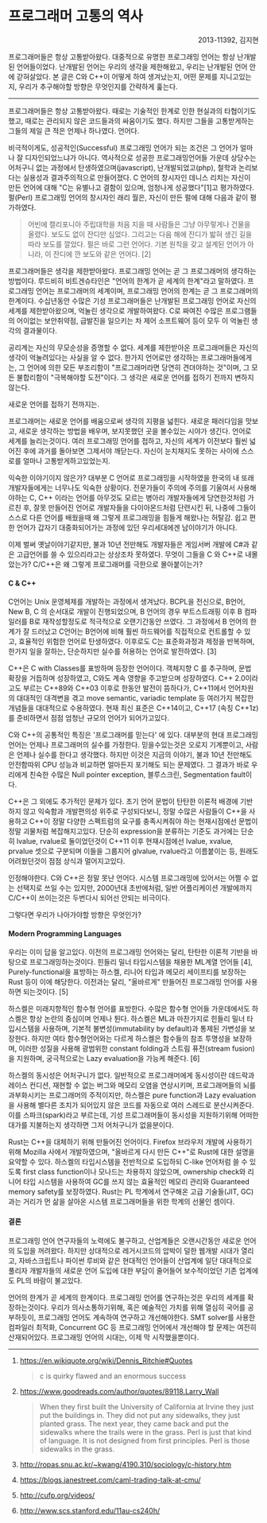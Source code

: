 프로그래머 고통의 역사
========
<p align="right">2013-11392, 김지현</p>

프로그래머들은 항상 고통받아왔다. 대중적으로 유명한 프로그래밍 언어는 항상
난개발된 언어들이었다. 난개발된 언어는 우리의 생각을 제한해왔고, 우리는 난개발된
언어 안에 갇혀살았다. 본 글은 C와 C++이 어떻게 하여 생겨났는지, 어떤 문제를
지니고있는지, 우리가 추구해야할 방향은 무엇인지를 간략하게 훑는다.

--------

프로그래머들은 항상 고통받아왔다. 때로는 기술적인 한계로 인한 현실과의
타협이기도 했고, 때로는 관리되지 않은 코드들과의 싸움이기도 했다. 하지만 그들을
고통받게하는 그들의 제일 큰 적은 언제나 하나였다. 언어다.

비극적이게도, 성공적인(Successful) 프로그래밍 언어가 되는 조건은 그 언어가
얼마나 잘 디자인되었느냐가 아니다. 역사적으로 성공한 프로그래밍언어들 가운데
상당수는 어처구니 없는 과정에서 탄생하였으며(javascript), 난개발되었고(php),
철학과 논리보다는 실용성과 결과주의적으로 만들어졌다. C 언어의 창시자인 데니스
리치는 자신이 만든 언어에 대해 "C는 유별나고 결함이 있으며, 엄청나게
성공했다"[1]고 평가하였다. 펄(Perl) 프로그래밍 언어의 창시자인 래리 월은, 자신이
만든 펄에 대해 다음과 같이 평가하였다.

> 어빈에 캘리포니아 주립대학을 처음 지을 때 사람들은 그냥 아무렇게나 건물을
올렸다. 보도도 없이 잔디만 심었다. 그리고는 다음 해에 잔디가 밟혀 생긴 길을 따라
보도를 깔았다. 펄은 바로 그런 언어다. 기본 원칙을 갖고 설계된 언어가 아니라, 이
잔디에 깐 보도와 같은 언어다. [2]

프로그래머들은 생각을 제한받아왔다. 프로그래밍 언어는 곧 그 프로그래머의 생각하는 방법이다.
루드비히 비트겐슈타인은 "언어의 한계가 곧 세계의 한계"라고 말하였다. 프로그래밍
언어는 프로그래머의 세계이며, 프로그래밍 언어의 한계는 곧 그 프로그래머의
한계이다. 수십년동안 수많은 기성 프로그래머들은 난개발된 프로그래밍 언어로
자신의 세계를 제한받아왔으며, 억눌린 생각으로 개발하여왔다. C로 짜여진 수많은
프로그램들의 어이없는 보안취약점, 급발진을 일으키는 차 제어 소프트웨어 등이 모두
이 억눌린 생각의 결과물이다.

공리계는 자신의 무모순성을 증명할 수 없다. 세계를 제한받아온 프로그래머들은
자신의 생각이 억눌려있다는 사실을 알 수 없다. 한가지 언어로만 생각하는
프로그래머들에게는, 그 언어에 의한 모든 부조리함이 "프로그래머라면 당연히
견뎌야하는 것"이며, 그 모든 불합리함이 "극복해야할 도전"이다. 그 생각은 새로운
언어를 접하기 전까지 변하지 않는다.

새로운 언어를 접하기 전까지는.

프로그래머는 새로운 언어를 배움으로써 생각의 지평을 넓힌다. 새로운 패러다임을
맛보고, 새로운 생각하는 방법을 배우며, 보지못했던 곳을 볼수있는 시야가 생긴다.
언어로 세계를 늘리는것이다. 여러 프로그래밍 언어를 접하고, 자신의 세계가
이전보다 훨씬 넓어진 후에 과거를 돌아보면 그제서야 깨닫는다. 자신이 눈치채지도
못하는 사이에 스스로를 얼마나 고통받게하고있었는지.

익숙한 이야기이지 않은가? 대부분 C 언어로 프로그래밍을 시작하였을 한국의 내 또래
개발자들에게는 너무나도 익숙한 상황이다. 전문가들이 주의에 주의를 기울여서
사용해야하는 C, C++ 이라는 언어를 아무것도 모르는 병아리 개발자들에게 당연한것처럼
가르친 후, 잘못 만들어진 언어로 개발자들을 다이아몬드처럼 단련시킨 뒤, 나중에
그들이 스스로 다른 언어를 배웠을때 왜 그렇게 프로그래밍을 힘들게 해왔나는
허탈감. 쉽고 편한 언어가 갑자기 대중화되어가는 과정에 있던 우리세대에겐
남이야기가 아니다.

이제 벌써 옛날이야기같지만, 불과 10년 전만해도 개발자들은 게임서버 개발에 C#과
같은 고급언어를 쓸 수 있으리라고는 상상조차 못하였다. 무엇이 그들을 C 와 C++로
내몰았는가? C/C++은 왜 그렇게 프로그래머를 극한으로 몰아붙이는가?

#### C & C++
C언어는 Unix 운영체제를 개발하는 과정에서 생겨났다. BCPL을 전신으로, B언어, New
B, C 의 순서대로 개발이 진행되었으며, B 언어의 경우 부트스트래핑 이후 B
컴파일러를 B로 재작성할정도로 적극적으로 오랜기간동안 쓰였다. 그 과정에서 B
언어의 한계가 잘 드러났고 C언어는 B언어에 비해 훨씬 하드웨어를 직접적으로
컨트롤할 수 있고, 효율적인 위험한 언어로 탄생하였다. 이후로도 C는 표준화과정과
제정을 반복하며, 한가지 일을 잘하는, 단순하지만 실수를 허용하는 언어로
발전하였다. [3]

C++은 C with Classes를 표방하며 등장한 언어이다. 객체지향 C 를 추구하며, 문법
확장을 거듭하며 성장하였고, C와도 계속 영향을 주고받으며 성장하였다. C++
2.0이라고도 부르는 C++89와 C++03 이후로 한동안 발전이 뜸하다가, C++11에서
언어차원의 대대적인 대격변을 겪고 move semantic, variadic template 등 여러가지
복잡한 개념들을 대대적으로 수용하였다. 현재 최신 표준은 C++14이고, C++17 (속칭
C++1z)를 준비하면서 점점 엄청난 규모의 언어가 되어가고있다.

C와 C++의 공통적인 특징은 '프로그래머를 믿는다' 에 있다. 대부분의 현대
프로그래밍 언어는 언제나 프로그래머의 실수를 가정한다. 믿을수있는것은 오로지
기계뿐이고, 사람은 언제나 실수를 한다고 생각했다. 하지만 이것은 지금의 이야기,
불과 10년 전만해도 안전함따위 CPU 성능과 비교하면 얼마든지 포기해도 되는
문제였다. 그 결과가 바로 우리에게 친숙한 수많은 Null pointer exception,
블루스크린, Segmentation fault이다.

C++은 그 외에도 추가적인 문제가 있다. 초기 언어 문법이 탄탄한 이론적 배경에
기반하지 않고 익숙함과 개발편의성 위주로 구성되다보니, 정말 수많은 사람들이
C++을 사용하고 C++이 정말 다양한 스펙트럼의 요구를 충족시켜줘야 하는
현재시점에선 문법이 정말 괴물처럼 복잡해지고있다. 단순히 expression을 분류하는
기준도 과거에는 단순히 lvalue, rvalue로 둘이었던것이 C++11 이후 현재시점에선
lvalue, xvalue, prvalue 셋으로 구분되며 이들을 그룹지어 glvalue, rvalue라고
이름붙이는 등, 원래도 어려웠던것이 점점 상식과 멀어지고있다.

인정해야한다. C와 C++은 정말 못난 언어다. 시스템 프로그래밍에 있어서는 어쩔 수
없는 선택지로 쓰일 수는 있지만, 2000년대 초반에처럼, 일반 어플리케이션
개발에까지 C/C++이 쓰이는것은 두번다시 되어선 안되는 비극이다.

그렇다면 우리가 나아가야할 방향은 무엇인가?

#### Modern Programming Languages
우리는 이미 답을 알고있다. 이전의 프로그래밍 언어와는 달리, 탄탄한 이론적 기반을
바탕으로 프로그래밍하는것이다. 힌들리 밀너 타입시스템을 채용한 ML계열 언어들 [4],
Purely-functional을 표방하는 하스켈, 리니어 타입과 메모리 세이프티를 보장하는
Rust 등이 이에 해당한다. 이전과는 달리, "올바르게" 만들어진 프로그래밍 언어를
사용하면 되는것이다. [5]

하스켈은 미래지향적인 함수형 언어를 표방한다. 수많은 함수형 언어들 가운데에서도
하스켈은 항상 논란의 중심이며 언제나 튄다. 하스켈은 ML과 마찬가지로 힌들리 밀너
타입시스템을 사용하며, 기본적 불변성(immutability by default)과 통제된 가변성을
보장한다. 하지만 여타 함수형언어와는 다르게 하스켈은 함수들의 참조 투명성을
보장하며, 이러한 성질을 사용해 광범위한 constant folding과 스트림 퓨전(stream
fusion)을 지원하며, 궁극적으로는 Lazy evaluation을 가능케 해준다. [6]

하스켈의 동시성은 어처구니가 없다. 일반적으로 프로그래머에게 동시성이란 데드락과
레이스 컨디션, 재현할 수 없는 버그와 메모리 오염을 연상시키며, 프로그래머들의
뇌를 과부화시키는 프로그래머의 주적이지만, 하스켈은 pure function과 Lazy
evaluation을 사용해 별다른 조치가 되어있지 않은 코드를 자동으로 여러 스레드로
분산시켜준다. 이를 스파크(spark)라고 부르는데, 기성 프로그래머들이 동시성을
지원하기위해 어떠한 대가를 지불하는지 생각하면 그저 어처구니가 없을분이다.

Rust는 C++을 대체하기 위해 만들어진 언어이다. Firefox 브라우저 개발에 사용하기
위해 Mozilla 사에서 개발하였으며, "올바르게 다시 만든 C++"로 Rust에 대한 설명을
요약할 수 있다. 하스켈의 타입시스템을 전반적으로 도입하되 C-like 언어처럼 쓸 수
있도록 first class function이나 모나드는 차용하지 않았으며, ownership check와
리니어 타입 시스템을 사용하여 GC를 쓰지 않는 효율적인 메모리 관리와 Guaranteed
memory safety를 보장하였다. Rust는 PL 학계에서 연구해온 고급 기술들(JIT, GC)과는
거리가 먼 삶을 살아온 시스템 프로그래머들을 위한 학계의 선물인 셈이다.

#### 결론
프로그래밍 언어 연구자들의 노력에도 불구하고, 산업계들은 오랜시간동안 새로운
언어의 도입을 꺼려왔다. 하지만 상대적으로 레거시코드의 압박이 덜한 웹개발 시대가
열리고, 자바스크립트나 파이썬 루비와 같은 현대적인 언어들이 산업계에 일단
대대적으로 풀리자 개발자들의 새로운 언어 도입에 대한 부담이 줄어들어
보수적이었던 기존 업계에도 PL의 바람이 불고있다.

언어의 한계가 곧 세계의 한계이다. 프로그래밍 언어를 연구하는것은 우리의 세계를
확장하는것이다. 우리가 의사소통하기위해, 혹은 예술적인 가치를 위해 열심히 국어를
공부하듯이, 프로그래밍 언어도 계속하여 연구하고 개선해야한다. SMT solver를
사용한 컴파일러 최적화, Concurrent GC 등 프로그래밍 언어에서 개선해야 할 문제는
여전히 산재되어있다. 프로그래밍 언어의 시대는, 이제 막 시작했을뿐이다.

--------

1.  https://en.wikiquote.org/wiki/Dennis_Ritchie#Quotes

    > c is quirky flawed and an enormous success

2.  https://www.goodreads.com/author/quotes/89118.Larry_Wall

    > When they first built the University of California at Irvine they just put
    the buildings in. They did not put any sidewalks, they just planted grass.
    The next year, they came back and put the sidewalks where the trails were in
    the grass. Perl is just that kind of language. It is not designed from first
    principles. Perl is those sidewalks in the grass.

3.  http://ropas.snu.ac.kr/~kwang/4190.310/sociology/c-history.htm
4.  https://blogs.janestreet.com/caml-trading-talk-at-cmu/
5.  http://cufp.org/videos/
6.  http://www.scs.stanford.edu/11au-cs240h/
